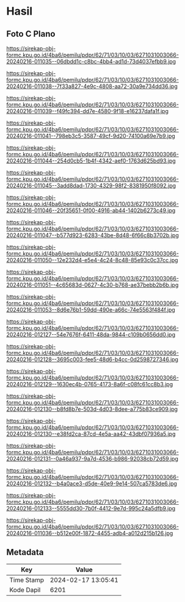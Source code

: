 # Hasil

## Foto C Plano

https://sirekap-obj-formc.kpu.go.id/4ba6/pemilu/pdpr/62/71/03/10/03/6271031003066-20240216-011035--06dbdd1c-c8bc-4bb4-ad1d-73d4037efbb9.jpg

https://sirekap-obj-formc.kpu.go.id/4ba6/pemilu/pdpr/62/71/03/10/03/6271031003066-20240216-011038--7f33a827-4e9c-4808-aa72-30a9e734dd36.jpg

https://sirekap-obj-formc.kpu.go.id/4ba6/pemilu/pdpr/62/71/03/10/03/6271031003066-20240216-011039--f49fc394-dd7e-4580-9f18-e16237dafa1f.jpg

https://sirekap-obj-formc.kpu.go.id/4ba6/pemilu/pdpr/62/71/03/10/03/6271031003066-20240216-011041--798eb3c5-3587-49cf-9d20-74100a69e7b9.jpg

https://sirekap-obj-formc.kpu.go.id/4ba6/pemilu/pdpr/62/71/03/10/03/6271031003066-20240216-011044--254d0cb5-1b4f-4342-aef0-1763d625bd93.jpg

https://sirekap-obj-formc.kpu.go.id/4ba6/pemilu/pdpr/62/71/03/10/03/6271031003066-20240216-011045--3add8dad-1730-4329-98f2-8381950f8092.jpg

https://sirekap-obj-formc.kpu.go.id/4ba6/pemilu/pdpr/62/71/03/10/03/6271031003066-20240216-011046--20f35651-0f00-4916-ab44-1402b6273c49.jpg

https://sirekap-obj-formc.kpu.go.id/4ba6/pemilu/pdpr/62/71/03/10/03/6271031003066-20240216-011047--b577d923-6283-43be-8d48-6f66c8b3702b.jpg

https://sirekap-obj-formc.kpu.go.id/4ba6/pemilu/pdpr/62/71/03/10/03/6271031003066-20240216-011050--12e232d4-e5e4-4c24-8c48-85e93c0c37cc.jpg

https://sirekap-obj-formc.kpu.go.id/4ba6/pemilu/pdpr/62/71/03/10/03/6271031003066-20240216-011051--4c65683d-0627-4c30-b768-ae37bebb2b6b.jpg

https://sirekap-obj-formc.kpu.go.id/4ba6/pemilu/pdpr/62/71/03/10/03/6271031003066-20240216-011053--8d6e76b1-59dd-490e-a66c-74e5563f484f.jpg

https://sirekap-obj-formc.kpu.go.id/4ba6/pemilu/pdpr/62/71/03/10/03/6271031003066-20240216-012127--54e7676f-6411-48da-9844-c109b0656dd0.jpg

https://sirekap-obj-formc.kpu.go.id/4ba6/pemilu/pdpr/62/71/03/10/03/6271031003066-20240216-012128--3695c003-fee5-48d6-b4cc-0d2598727346.jpg

https://sirekap-obj-formc.kpu.go.id/4ba6/pemilu/pdpr/62/71/03/10/03/6271031003066-20240216-012129--1630ec4b-0765-4173-8a6f-c08fc61cc8b3.jpg

https://sirekap-obj-formc.kpu.go.id/4ba6/pemilu/pdpr/62/71/03/10/03/6271031003066-20240216-012130--b8fd8b7e-503d-4d03-8dee-a775b83ce909.jpg

https://sirekap-obj-formc.kpu.go.id/4ba6/pemilu/pdpr/62/71/03/10/03/6271031003066-20240216-012130--e38fd2ca-87cd-4e5a-aa42-43dbf07936a5.jpg

https://sirekap-obj-formc.kpu.go.id/4ba6/pemilu/pdpr/62/71/03/10/03/6271031003066-20240216-012131--0a46a937-9a7d-4536-b986-92038cb72d59.jpg

https://sirekap-obj-formc.kpu.go.id/4ba6/pemilu/pdpr/62/71/03/10/03/6271031003066-20240216-012132--b4a0ace3-d5de-40e9-9e14-507ca5783de6.jpg

https://sirekap-obj-formc.kpu.go.id/4ba6/pemilu/pdpr/62/71/03/10/03/6271031003066-20240216-012133--5555dd30-7b0f-4412-9e7d-995c24a5dfb9.jpg

https://sirekap-obj-formc.kpu.go.id/4ba6/pemilu/pdpr/62/71/03/10/03/6271031003066-20240216-011036--b512e00f-1872-4455-adb4-a012d215b126.jpg


## Metadata

| Key        | Value               |
| ---------- | ------------------- |
| Time Stamp | 2024-02-17 13:05:41 |
| Kode Dapil | 6201                |



